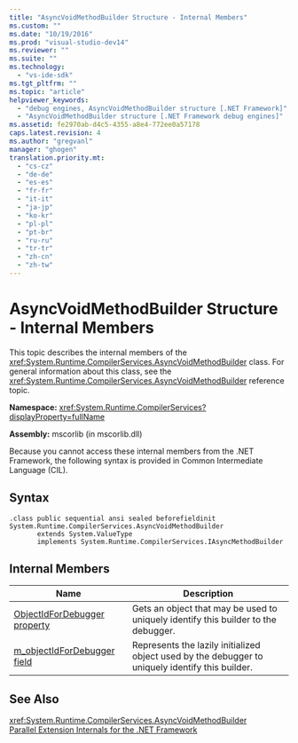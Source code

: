 ```yaml
---
title: "AsyncVoidMethodBuilder Structure - Internal Members"
ms.custom: ""
ms.date: "10/19/2016"
ms.prod: "visual-studio-dev14"
ms.reviewer: ""
ms.suite: ""
ms.technology: 
  - "vs-ide-sdk"
ms.tgt_pltfrm: ""
ms.topic: "article"
helpviewer_keywords: 
  - "debug engines, AsyncVoidMethodBuilder structure [.NET Framework]"
  - "AsyncVoidMethodBuilder structure [.NET Framework debug engines]"
ms.assetid: fe2970ab-d4c5-4355-a8e4-772ee0a57178
caps.latest.revision: 4
ms.author: "gregvanl"
manager: "ghogen"
translation.priority.mt: 
  - "cs-cz"
  - "de-de"
  - "es-es"
  - "fr-fr"
  - "it-it"
  - "ja-jp"
  - "ko-kr"
  - "pl-pl"
  - "pt-br"
  - "ru-ru"
  - "tr-tr"
  - "zh-cn"
  - "zh-tw"
---
```

# AsyncVoidMethodBuilder Structure - Internal Members
This topic describes the internal members of the <xref:System.Runtime.CompilerServices.AsyncVoidMethodBuilder> class. For general information about this class, see the <xref:System.Runtime.CompilerServices.AsyncVoidMethodBuilder> reference topic.  
  
 **Namespace:** <xref:System.Runtime.CompilerServices?displayProperty=fullName>  
  
 **Assembly:** mscorlib (in mscorlib.dll)  
  
 Because you cannot access these internal members from the .NET Framework, the following syntax is provided in Common Intermediate Language (CIL).  
  
## Syntax  
  
```  
.class public sequential ansi sealed beforefieldinit System.Runtime.CompilerServices.AsyncVoidMethodBuilder  
       extends System.ValueType  
       implements System.Runtime.CompilerServices.IAsyncMethodBuilder  
```  
  
## Internal Members  
  
|Name|Description|  
|----------|-----------------|  
|[ObjectIdForDebugger property](../extensibility-debugger/asyncvoidmethodbuilder.objectidfordebugger-property.md)|Gets an object that may be used to uniquely identify this builder to the debugger.|  
|[m_objectIdForDebugger field](../extensibility-debugger/asyncvoidmethodbuilder.m_objectidfordebugger-field.md)|Represents the lazily initialized object used by the debugger to uniquely identify this builder.|  
  
## See Also  
 <xref:System.Runtime.CompilerServices.AsyncVoidMethodBuilder>   
 [Parallel Extension Internals for the .NET Framework](../extensibility-debugger/parallel-extension-internals-for-the-.net-framework.md)